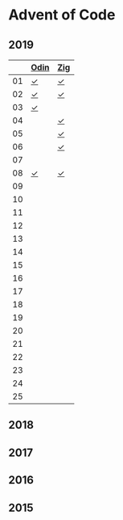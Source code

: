 # Advent of Code

## 2019

[odin]: http://odin-lang.org/
[zig]: https://ziglang.org/

|    |  [Odin][odin]  |   [Zig][zig]  |
|----|----------------|---------------|
| 01 | [✓][19d01odin] | [✓][19d01zig] |
| 02 | [✓][19d02odin] | [✓][19d02zig] |
| 03 | [✓][19d03odin] |               |
| 04 |                | [✓][19d04zig] |
| 05 |                | [✓][19d05zig] |
| 06 |                | [✓][19d06zig] |
| 07 |                |               |
| 08 | [✓][19d08odin] | [✓][19d08zig] |
| 09 |                |               |
| 10 |                |               |
| 11 |                |               |
| 12 |                |               |
| 13 |                |               |
| 14 |                |               |
| 15 |                |               |
| 16 |                |               |
| 17 |                |               |
| 18 |                |               |
| 19 |                |               |
| 20 |                |               |
| 21 |                |               |
| 22 |                |               |
| 23 |                |               |
| 24 |                |               |
| 25 |                |               |

[19d01odin]: https://github.com/oskarnp/advent-of-code/blob/master/2019/lang-odin/day01.odin
[19d02odin]: https://github.com/oskarnp/advent-of-code/blob/master/2019/lang-odin/day02.odin
[19d03odin]: https://github.com/oskarnp/advent-of-code/blob/master/2019/lang-odin/day03.odin
[19d08odin]: https://github.com/oskarnp/advent-of-code/blob/master/2019/lang-odin/day08.odin
[19d01zig]: https://github.com/oskarnp/advent-of-code/blob/master/2019/lang-zig/day01.zig
[19d02zig]: https://github.com/oskarnp/advent-of-code/blob/master/2019/lang-zig/day02.zig
[19d04zig]: https://github.com/oskarnp/advent-of-code/blob/master/2019/lang-zig/day04.zig
[19d05zig]: https://github.com/oskarnp/advent-of-code/blob/master/2019/lang-zig/day05.zig
[19d06zig]: https://github.com/oskarnp/advent-of-code/blob/master/2019/lang-zig/day06.zig
[19d08zig]: https://github.com/oskarnp/advent-of-code/blob/master/2019/lang-zig/day08.zig

## 2018

## 2017

## 2016

## 2015
